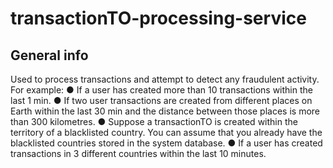 # transactionTO-processing-service

## General info
Used to process transactions and attempt to detect any fraudulent activity.
For example:
● If a user has created more than 10 transactions within the last 1 min.
● If two user transactions are created from different places on Earth within the last 30 min and the
distance between those places is more than 300 kilometres.
● Suppose a transactionTO is created within the territory of a blacklisted country. You can assume that
you already have the blacklisted countries stored in the system database.
● If a user has created transactions in 3 different countries within the last 10 minutes.